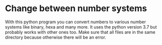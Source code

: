 # Change between number systems
With this python program you can convert numbers to various number systems like binary, hexa and many more. It uses the python version 3.7 but probably works with other ones too. Make sure that all files are in the same directory because otherwise there will be an error.

